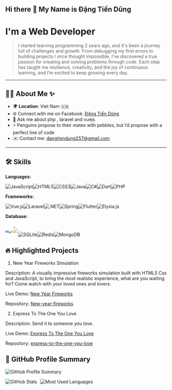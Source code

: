 ## Hi there 👋 My Name is Đặng Tiến Dũng 
# I'm a Web Developer

> I started learning programming 2 years ago, and it's been a journey full of challenges and growth. From debugging my first errors to building projects I once thought impossible, I’ve discovered a true passion for creating and solving problems through code. Each step has taught me resilience, creativity, and the joy of continuous learning, and I’m excited to keep growing every day.

---

## 👨‍💻 About Me ✨

- 🌍 **Location**: Viet Nam 🇻🇳 
- 🌐 Connect with me on Facebook: [Đặng Tiến Dũng](https://www.facebook.com/angtiendung.320735/)
- 💬 Ask me about php , laravel and vuejs 
- ⚡ Penguins propose to their mates with pebbles, but I’d propose with a perfect line of code
- ✉️ Contact me: dangtiendung257@gmail.com

---

## 🛠️ Skills

**Languages:**

<img src="https://cdn.jsdelivr.net/gh/devicons/devicon/icons/javascript/javascript-original.svg" alt="JavaScript" width="40" height="40" /><img src="https://cdn.jsdelivr.net/gh/devicons/devicon/icons/html5/html5-original.svg" alt="HTML5" width="40" height="40" /><img src="https://cdn.jsdelivr.net/gh/devicons/devicon/icons/css3/css3-original.svg" alt="CSS3" width="40" height="40" /><img src="https://cdn.jsdelivr.net/gh/devicons/devicon/icons/java/java-original.svg" alt="Java" width="40" height="40" /><img src="https://cdn.jsdelivr.net/gh/devicons/devicon/icons/csharp/csharp-original.svg" alt="C#" width="40" height="40" /><img src="https://cdn.jsdelivr.net/gh/devicons/devicon/icons/dart/dart-original.svg" alt="Dart" width="40" height="40" /><img src="https://cdn.jsdelivr.net/gh/devicons/devicon/icons/php/php-original.svg" alt="PHP" width="40" height="40" />

**Frameworks:**  

<img src="https://cdn.jsdelivr.net/gh/devicons/devicon/icons/vuejs/vuejs-original.svg" alt="Vue.js" width="40" height="40" /><img src="https://laravel.com/img/logomark.min.svg" alt="Laravel" width="40" height="40" /><img src="https://cdn.jsdelivr.net/gh/devicons/devicon/icons/dotnetcore/dotnetcore-original.svg" alt=".NET" width="40" height="40" /><img src="https://cdn.jsdelivr.net/gh/devicons/devicon/icons/spring/spring-original.svg" alt="Spring" width="40" height="40" /><img src="https://cdn.jsdelivr.net/gh/devicons/devicon/icons/flutter/flutter-original.svg" alt="Flutter" width="40" height="40" /><img src="https://elysiajs.com/assets/elysia.svg" alt="Elysia.js" width="40" height="40" />

**Database:**  

<img src="https://raw.githubusercontent.com/devicons/devicon/master/icons/mysql/mysql-original-wordmark.svg" alt="MySQL" width="40" height="40" /><img src="https://cdn.jsdelivr.net/gh/devicons/devicon/icons/sqlite/sqlite-original.svg" alt="SQLite" width="40" height="40" /><img src="https://cdn.jsdelivr.net/gh/devicons/devicon/icons/redis/redis-original-wordmark.svg" alt="Redis" width="40" height="40" /><img src="https://cdn.jsdelivr.net/gh/devicons/devicon/icons/mongodb/mongodb-original-wordmark.svg" alt="MongoDB" width="40" height="40" />

## 🔥  Highlighted Projects

1. New Year Fireworks Simulation

Description: A visually impressive fireworks simulation built with HTML5 Css and JavaScript, to bring the most realistic experience, what are you waiting for? Come watch with your loved ones and lovers.

Live Demo: [New Year Fireworks](https://dangtiendung1409.github.io/New-year-fireworks/)

Repository: [New-year-fireworks](https://github.com/dangtiendung1409/New-year-fireworks)

2. Express To The One You Love

Description: Send it to someone you love.

Live Demo: [Express To The One You Love](https://dangtiendung1409.github.io/express-to-the-one-you-love/)

Repository: [express-to-the-one-you-love](https://github.com/dangtiendung1409/express-to-the-one-you-love.git)

## 🚀 GitHub Profile Summary

![GitHub Profile Summary](https://github-profile-summary-cards.vercel.app/api/cards/profile-details?username=dangtiendung1409&theme=radical)

<img src="https://github-profile-summary-cards.vercel.app/api/cards/stats?username=dangtiendung1409&theme=radical" alt="GitHub Stats" style="margin-right: 10px;" /><img src="https://github-profile-summary-cards.vercel.app/api/cards/repos-per-language?username=dangtiendung1409&theme=radical" alt="Most Used Languages" />

<!--
**dangtiendung1409/dangtiendung1409** is a ✨ _special_ ✨ repository because its `README.md` (this file) appears on your GitHub profile.

Here are some ideas to get you started:

- 🔭 I’m currently working on ...
- 🌱 I’m currently learning ...
- 👯 I’m looking to collaborate on ...
- 🤔 I’m looking for help with ...
- 💬 Ask me about ...
- 📫 How to reach me: ...
- 😄 Pronouns: ...
- ⚡ Fun fact: ...
-->
